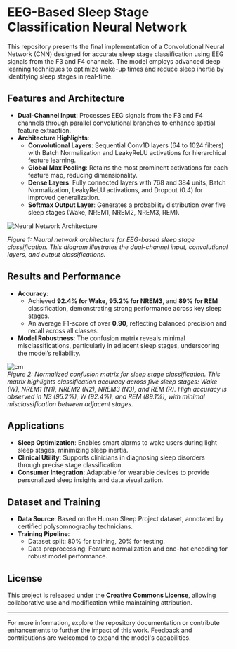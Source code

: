 # EEG-Based Sleep Stage Classification Neural Network

This repository presents the final implementation of a Convolutional Neural Network (CNN) designed for accurate sleep stage classification using EEG signals from the F3 and F4 channels. The model employs advanced deep learning techniques to optimize wake-up times and reduce sleep inertia by identifying sleep stages in real-time.

## Features and Architecture

- **Dual-Channel Input**: Processes EEG signals from the F3 and F4 channels through parallel convolutional branches to enhance spatial feature extraction.
- **Architecture Highlights**:
  - **Convolutional Layers**: Sequential Conv1D layers (64 to 1024 filters) with Batch Normalization and LeakyReLU activations for hierarchical feature learning.
  - **Global Max Pooling**: Retains the most prominent activations for each feature map, reducing dimensionality.
  - **Dense Layers**: Fully connected layers with 768 and 384 units, Batch Normalization, LeakyReLU activations, and Dropout (0.4) for improved generalization.
  - **Softmax Output Layer**: Generates a probability distribution over five sleep stages (Wake, NREM1, NREM2, NREM3, REM).
  
![Neural Network Architecture](https://github.com/user-attachments/assets/c3cee55b-d128-473d-aba2-aac7950856c3)

*Figure 1: Neural network architecture for EEG-based sleep stage classification. This diagram illustrates the dual-channel input, convolutional layers, and output classifications.*

## Results and Performance

- **Accuracy**:
  - Achieved **92.4% for Wake**, **95.2% for NREM3**, and **89% for REM** classification, demonstrating strong performance across key sleep stages.
  - An average F1-score of over **0.90**, reflecting balanced precision and recall across all classes.
- **Model Robustness**: The confusion matrix reveals minimal misclassifications, particularly in adjacent sleep stages, underscoring the model’s reliability.

![cm](https://github.com/user-attachments/assets/2e731bd4-4d98-4ba5-ae0e-08fd3fce184b)
<br>
*Figure 2: Normalized confusion matrix for sleep stage classification. This matrix highlights classification accuracy across five sleep stages: Wake (W), NREM1 (N1), NREM2 (N2), NREM3 (N3), and REM (R). High accuracy is observed in N3 (95.2%), W (92.4%), and REM (89.1%), with minimal misclassification between adjacent stages.*

## Applications

- **Sleep Optimization**: Enables smart alarms to wake users during light sleep stages, minimizing sleep inertia.
- **Clinical Utility**: Supports clinicians in diagnosing sleep disorders through precise stage classification.
- **Consumer Integration**: Adaptable for wearable devices to provide personalized sleep insights and data visualization.

## Dataset and Training

- **Data Source**: Based on the Human Sleep Project dataset, annotated by certified polysomnography technicians.
- **Training Pipeline**:
  - Dataset split: 80% for training, 20% for testing.
  - Data preprocessing: Feature normalization and one-hot encoding for robust model performance.

## License

This project is released under the **Creative Commons License**, allowing collaborative use and modification while maintaining attribution.

---

For more information, explore the repository documentation or contribute enhancements to further the impact of this work. Feedback and contributions are welcomed to expand the model's capabilities.
